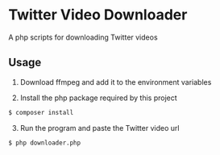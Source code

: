 # Twitter Video Downloader

A php scripts for downloading Twitter videos

## Usage

1. Download ffmpeg and add it to the environment variables


2. Install the php package required by this project

```sh
$ composer install
```

3. Run the program and paste the Twitter video url

```sh
$ php downloader.php
```
